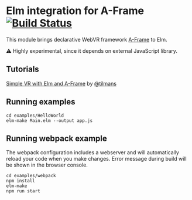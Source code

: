 # Elm integration for A-Frame [![Build Status](https://travis-ci.org/halfzebra/elm-aframe.svg?branch=master)](https://travis-ci.org/halfzebra/elm-aframe)

This module brings declarative WebVR framework [A-Frame](https://aframe.io/) to Elm.

:warning: Highly experimental, since it depends on external JavaScript library.

## Tutorials

[Simple VR with Elm and A-Frame](https://github.com/tilmans/elm-aframe-example) by [@tilmans](https://github.com/tilmans)

## Running examples

    cd examples/HelloWorld
    elm-make Main.elm --output app.js

## Running webpack example
The webpack configuration includes a webserver and will automatically reload your code when you make changes. Error message during build will be shown in the browser console.

    cd examples/webpack
    npm install
    elm-make
    npm run start


